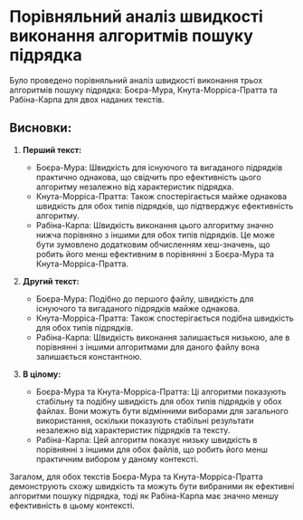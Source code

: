 # Порівняльний аналіз швидкості виконання алгоритмів пошуку підрядка

Було проведено порівняльний аналіз швидкості виконання трьох алгоритмів пошуку підрядка: Боєра-Мура, Кнута-Морріса-Пратта та Рабіна-Карпа для двох наданих текстів.

## Висновки:

1. **Перший текст:**
    - Боєра-Мура: Швидкість для існуючого та вигаданого підрядків практично однакова, що свідчить про ефективність цього алгоритму незалежно від характеристик підрядка.
    - Кнута-Морріса-Пратта: Також спостерігається майже однакова швидкість для обох типів підрядків, що підтверджує ефективність алгоритму.
    - Рабіна-Карпа: Швидкість виконання цього алгоритму значно нижча порівняно з іншими для обох типів підрядків. Це може бути зумовлено додатковим обчисленням хеш-значень, що робить його менш ефективним в порівнянні з Боєра-Мура та Кнута-Морріса-Пратта.

2. **Другий текст:**
    - Боєра-Мура: Подібно до першого файлу, швидкість для існуючого та вигаданого підрядків майже однакова.
    - Кнута-Морріса-Пратта: Також спостерігається подібна швидкість для обох типів підрядків.
    - Рабіна-Карпа: Швидкість виконання залишається низькою, але в порівнянні з іншими алгоритмами для даного файлу вона залишається константною.

3. **В цілому:**
    - Боєра-Мура та Кнута-Морріса-Пратта: Ці алгоритми показують стабільну та подібну швидкість для обох типів підрядків у обох файлах. Вони можуть бути відмінними виборами для загального використання, оскільки показують стабільні результати незалежно від характеристик підрядків та тексту.
    - Рабіна-Карпа: Цей алгоритм показує низьку швидкість в порівнянні з іншими для обох файлів, що робить його менш практичним вибором у даному контексті.

Загалом, для обох текстів Боєра-Мура та Кнута-Морріса-Пратта демонструють схожу швидкість та можуть бути вибраними як ефективні алгоритми пошуку підрядка, тоді як Рабіна-Карпа має значно меншу ефективність в цьому контексті.